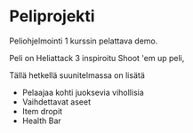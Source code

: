 # Peliprojekti
Peliohjelmointi 1 kurssin pelattava demo.

Peli on Heliattack 3 inspiroitu Shoot 'em up peli,

Tällä hetkellä suunitelmassa on lisätä 
- Pelaajaa kohti juoksevia vihollisia
- Vaihdettavat aseet
- Item dropit
- Health Bar
